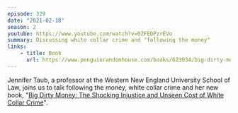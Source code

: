 ```yaml
---
episode: 329
date: "2021-02-18"
season: 2
youtube: https://www.youtube.com/watch?v=0ZFEDPzrEVo
summary: Discussing white collar crime and "following the money"
links:
    - title: Book
      url: https://www.penguinrandomhouse.com/books/623034/big-dirty-money-by-jennifer-taub/
---
```

Jennifer Taub, a professor at the Western New England University School of Law, joins us to talk following the money, white collar crime and her new book, "[Big Dirty Money: The Shocking Injustice and Unseen Cost of White Collar Crime][book]".

[book]: https://www.penguinrandomhouse.com/books/623034/big-dirty-money-by-jennifer-taub/
